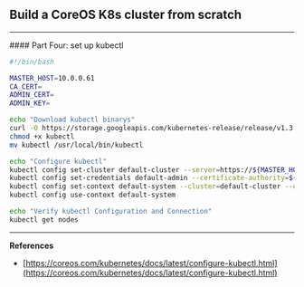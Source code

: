 ## Build a CoreOS K8s cluster from scratch

<hr>
#### Part Four: set up kubectl

```bash
#!/bin/bash

MASTER_HOST=10.0.0.61
CA_CERT=
ADMIN_CERT=
ADMIN_KEY=

echo "Download kubectl binarys"
curl -O https://storage.googleapis.com/kubernetes-release/release/v1.3.6/bin/linux/amd64/kubectl
chmod +x kubectl
mv kubectl /usr/local/bin/kubectl

echo "Configure kubectl"
kubectl config set-cluster default-cluster --server=https://${MASTER_HOST} --certificate-authority=${CA_CERT}
kubectl config set-credentials default-admin --certificate-authority=${CA_CERT} --client-key=${ADMIN_KEY} --client-certificate=${ADMIN_CERT}
kubectl config set-context default-system --cluster=default-cluster --user=default-admin
kubectl config use-context default-system

echo "Verify kubectl Configuration and Connection"
kubectl get nodes
```

------------------------------------------------------
**References**
  * [https://coreos.com/kubernetes/docs/latest/configure-kubectl.html](https://coreos.com/kubernetes/docs/latest/configure-kubectl.html)
